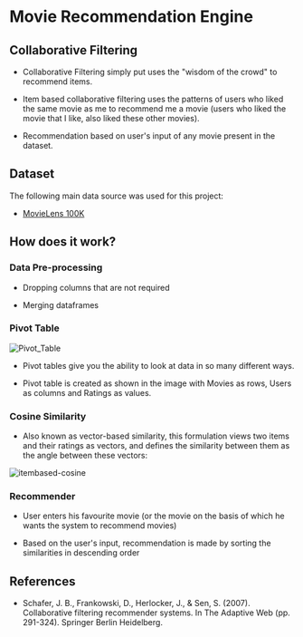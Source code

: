 # Movie Recommendation Engine
## Collaborative Filtering

* Collaborative Filtering simply put uses the "wisdom of the crowd" to recommend items. 

* Item based collaborative filtering uses the patterns of users who liked the same movie as me to recommend me a movie (users who liked the movie that I like, also liked these other movies).

* Recommendation based on user's input of any movie present in the dataset.

## Dataset
The following main data source was used for this project:
- [MovieLens 100K](https://grouplens.org/datasets/movielens/100k/)

## How does it work?

### Data Pre-processing

- Dropping columns that are not required

- Merging dataframes

### Pivot Table 

![Pivot_Table](https://github.com/abhilampard/Movie_Recommendation_Engine/blob/master/Pivot_Table.PNG)

- Pivot tables give you the ability to look at data in so many different ways.


- Pivot table is created as shown in the image with Movies as rows, Users as columns and Ratings as values. 

### Cosine Similarity

- Also known as vector-based similarity, this formulation views two items and their ratings as vectors, and defines the similarity between them as the angle between these vectors:

![itembased-cosine](https://github.com/abhilampard/Movie_Recommendation_Engine/blob/master/itembased-cosine.png)


### Recommender

- User enters his favourite movie (or the movie on the basis of which he wants the system to recommend movies)

- Based on the user's input, recommendation is made by sorting the similarities in descending order

## References

- Schafer, J. B., Frankowski, D., Herlocker, J., & Sen, S. (2007). Collaborative filtering recommender systems. In The Adaptive Web (pp. 291-324). Springer Berlin Heidelberg.




